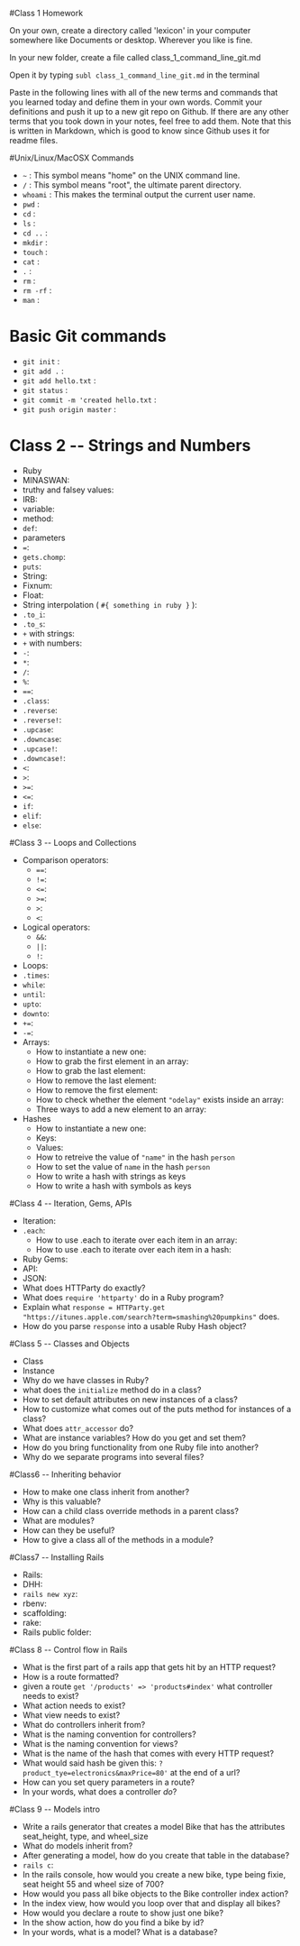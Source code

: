 #Class 1 Homework

On your own, create a directory called 'lexicon' in your computer somewhere like Documents or desktop. Wherever you like is fine.

In your new folder, create a file called class_1_command_line_git.md

Open it by typing `subl class_1_command_line_git.md` in the terminal

Paste in the following lines with all of the new terms and commands that you learned today and define them in your own words. Commit your definitions and push it up to a new git repo on Github. If there are any other terms that you took down in your notes, feel free to add them. Note that this is written in Markdown, which is good to know since Github uses it for readme files. 

#Unix/Linux/MacOSX Commands
* `~` : This symbol means "home" on the UNIX command line.
* `/` : This symbol means "root", the ultimate parent directory.
* `whoami` : This makes the terminal output the current user name.
* `pwd` : 
* `cd` : 
* `ls` :  
* `cd ..` : 
* `mkdir` :
* `touch` :
* `cat` :
* `.` :
* `rm` :
* `rm -rf` :
* `man` :

# Basic Git commands
* `git init` :
* `git add .` :
* `git add hello.txt` :
* `git status` :
* `git commit -m 'created hello.txt` :
* `git push origin master` :


# Class 2 -- Strings and Numbers

* Ruby
* MINASWAN: 
* truthy and falsey values: 
* IRB: 
* variable:
* method:
* `def`: 
* parameters
* `=`:
* `gets.chomp`:
* `puts`:
* String:
* Fixnum:
* Float:
* String interpolation ( `#{ something in ruby }` ):
* `.to_i`:
* `.to_s`:
* `+` with strings:
* `+` with numbers:
* `-`:
* `*`:
* `/`:
* `%`:
* `==`:
* `.class`:
* `.reverse`:
* `.reverse!`:
* `.upcase`:
* `.downcase`:
* `.upcase!`:
* `.downcase!`:
* `<`:
* `>`:
* `>=`:
* `<=`:
* `if`:
* `elif`:
* `else`:
  

#Class 3 -- Loops and Collections

* Comparison operators:
  * `==`:
  * `!=`:
  * `<=`:
  * `>=`:
  * `>`:
  * `<`:
* Logical operators:
  * `&&`:
  * `||`:  
  * `!`:
* Loops:
* `.times`:
* `while`:
* `until`:
* `upto`:
* `downto`:
* `+=`:
* `-=`:
* Arrays:
	* How to instantiate a new one:
	* How to grab the first element in an array:
	* How to grab the last element: 
	* How to remove the last element:
	* How to remove the first element:
	* How to check whether the element `"odelay"` exists inside an array:
	* Three ways to add a new element to an array:
* Hashes
	* How to instantiate a new one:
	* Keys:
	* Values:
	* How to retreive the value of `"name"` in the hash `person`
	* How to set the value of `name` in the hash `person`
	* How to write a hash with strings as keys
	* How to write a hash with symbols as keys
	
#Class 4 -- Iteration, Gems, APIs

* Iteration:
* `.each`:
	* How to use .each to iterate over each item in an array:
	* How to use .each to iterate over each item in a hash:
* Ruby Gems:
* API:
* JSON: 
* What does HTTParty do exactly? 
* What does `require 'httparty'` do in a Ruby program? 
* Explain what `response = HTTParty.get "https://itunes.apple.com/search?term=smashing%20pumpkins"` does.
* How do you parse `response` into a usable Ruby Hash object? 

#Class 5 -- Classes and Objects
* Class
* Instance
* Why do we have classes in Ruby? 
* what does the `initialize` method do in a class?
* How to set default attributes on new instances of a class? 
* How to customize what comes out of the puts method for instances of a class?
* What does `attr_accessor` do? 
* What are instance variables? How do you get and set them? 
* How do you bring functionality from one Ruby file into another? 
* Why do we separate programs into several files?

#Class6 -- Inheriting behavior

* How to make one class inherit from another? 
* Why is this valuable? 
* How can a child class override methods in a parent class?
* What are modules? 
* How can they be useful? 
* How to give a class all of the methods in a module?

#Class7 -- Installing Rails

* Rails:
* DHH:
* `rails new xyz`:
* rbenv:
* scaffolding:
* rake:
* Rails public folder:

#Class 8 -- Control flow in Rails

* What is the first part of a rails app that gets hit by an HTTP request?
* How is a route formatted? 
* given a route `get '/products' => 'products#index'` what controller needs to exist? 
* What action needs to exist?
* What view needs to exist? 
* What do controllers inherit from?
* What is the naming convention for controllers? 
* What is the naming convention for views? 
* What is the name of the hash that comes with every HTTP request?
* What would said hash be given this: `?product_tye=electronics&maxPrice=80'` at the end of a url?
* How can you set query parameters in a route? 
* In your words, what does a controller _do_?

#Class 9 -- Models intro

* Write a rails generator that creates a model Bike that has the attributes seat_height, type, and wheel_size
* What do models inherit from?
* After generating a model, how do you create that table in the database? 
* `rails c`: 
* In the rails console, how would you create a new bike, type being fixie, seat height 55 and wheel size of 700?
* How would you pass all bike objects to the Bike controller index action? 
* In the index view, how would you loop over that and display all bikes? 
* How would you declare a route to show just one bike?
* In the show action, how do you find a bike by id? 
* In your words, what is a model? What is a database?








